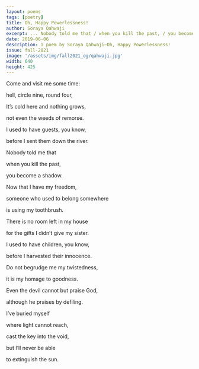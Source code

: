 ```yaml
---
layout: poems
tags: [poetry]
title: Oh, Happy Powerlessness!
author: Soraya Qahwaji
excerpt: ... Nobody told me that / when you kill the past, / you become a shadow ...
date: 2019-06-06
description: 1 poem by Soraya Qahwaji—Oh, Happy Powerlessness!
issue: fall-2021
image: '/assets/img/fall2021_og/qahwaji.jpg'
width: 640
height: 425
---
```



<div class="stanza">
<p class="poemline">Come and visit me some time:</p>
<p class="poemline">hell, circle nine, round four,</p>
<p class="poemline">It’s cold here and nothing grows,</p>
<p class="poemline">not even the weeds of remorse.</p>
<p class="poemline">I used to have guests, you know,</p>
<p class="poemline">before I sent them down the river.</p>
</div>
<div class="stanza">
<p class="poemline">Nobody told me that</p>
<p class="poemline">when you kill the past,</p>
<p class="poemline">you become a shadow.</p>
<p class="poemline">Now that I have my freedom,</p>
<p class="poemline">someone who used to belong somewhere</p>
<p class="poemline">is using my toothbrush.</p>
<p class="poemline">There is no room left in my house</p>
<p class="poemline">for the gifts I didn’t give my sister.</p>
<p class="poemline">I used to have children, you know,</p>
<p class="poemline">before I harvested their innocence.</p>
</div>
<div class="stanza">
<p class="poemline">Do not begrudge me my twistedness,</p>
<p class="poemline">it is my homage to goodness.</p>
<p class="poemline">Even the devil cannot but praise God,</p>
<p class="poemline">although he praises by defiling.</p>
</div>
<div class="stanza">
<p class="poemline">I’ve buried myself</p>
<p class="poemline">where light cannot reach,</p>
<p class="poemline">cast the key into the void,</p>
<p class="poemline">but I’ll never be able</p>
<p class="poemline">to extinguish the sun.</p>
</div>
